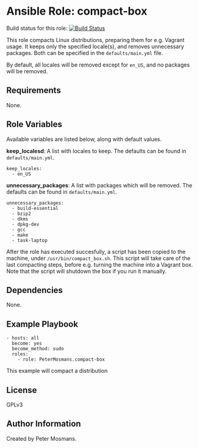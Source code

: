 Ansible Role: compact-box
=====================

Build status for this role: [![Build Status](https://travis-ci.org/PeterMosmans/ansible-role-compact-box.svg)](https://travis-ci.org/PeterMosmans/ansible-role-compact-box)


This role compacts Linux distributions, preparing them for e.g. Vagrant usage.
It keeps only the specified locale(s), and removes unnecessary packages. Both can be specified in the `defaults/main.yml` file.

By default, all locales will be removed except for `en_US`, and no packages will be removed.

Requirements
------------

None.

Role Variables
--------------

Available variables are listed below, along with default values.


**keep_localesd**: A list with locales to keep. The defaults can be found in ```defaults/main.yml```.
```
keep_locales:
  - en_US
```


**unnecessary_packages**: A list with packages which will be removed. The defaults can be found in ```defaults/main.yml```.
```
unnecessary_packages:
  - build-essential
  - bzip2
  - dkms
  - dpkg-dev
  - gcc
  - make
  - task-laptop
```

After the role has executed succesfully, a script has been copied to the machine, under `/usr/bin/compact_box.sh`. This script will take care of the last compacting steps, before e.g. turning the machine into a Vagrant box. Note that the script will shutdown the box if you run it manually.


Dependencies
------------

None.



Example Playbook
----------------
```
- hosts: all
  become: yes
  become_method: sudo
  roles:
    - role: PeterMosmans.compact-box
```
This example will compact a distribution


License
-------

GPLv3


Author Information
------------------

Created by Peter Mosmans.
